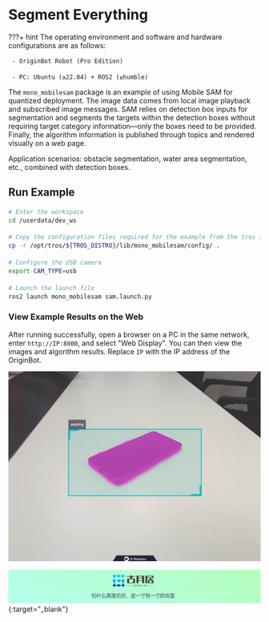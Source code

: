 # **Segment Everything**

???+ hint
    The operating environment and software and hardware configurations are as follows:

     - OriginBot Robot (Pro Edition)
    
     - PC: Ubuntu (≥22.04) + ROS2 (≥humble)

The `mono_mobilesam` package is an example of using Mobile SAM for quantized deployment. The image data comes from local image playback and subscribed image messages. SAM relies on detection box inputs for segmentation and segments the targets within the detection boxes without requiring target category information—only the boxes need to be provided. Finally, the algorithm information is published through topics and rendered visually on a web page.

Application scenarios: obstacle segmentation, water area segmentation, etc., combined with detection boxes.

## **Run Example**
```bash
# Enter the workspace
cd /userdata/dev_ws

# Copy the configuration files required for the example from the tros installation path.
cp -r /opt/tros/${TROS_DISTRO}/lib/mono_mobilesam/config/ .

# Configure the USB camera
export CAM_TYPE=usb

# Launch the launch file
ros2 launch mono_mobilesam sam.launch.py 
```

### **View Example Results on the Web**

After running successfully, open a browser on a PC in the same network, enter `http://IP:8000`, and select "Web Display". You can then view the images and algorithm results. Replace `IP` with the IP address of the OriginBot.

![Image Segmentation Results](../../assets/img/mobilesam/Clip_2024-09-15_11-44-04.png)

[![Footer Image](../../assets/img/footer.png)](https://www.guyuehome.com/){:target="_blank"}